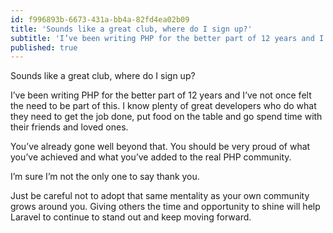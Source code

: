 ```yaml
---
id: f996893b-6673-431a-bb4a-82fd4ea02b09
title: 'Sounds like a great club, where do I sign up?'
subtitle: 'I’ve been writing PHP for the better part of 12 years and I’ve not once felt the need to be part of this. I know plenty of great developers…'
published: true
---
```




Sounds like a great club, where do I sign up?

I’ve been writing PHP for the better part of 12 years and I’ve not once felt the need to be part of this. I know plenty of great developers who do what they need to get the job done, put food on the table and go spend time with their friends and loved ones.

You’ve already gone well beyond that. You should be very proud of what you’ve achieved and what you’ve added to the real PHP community.

I’m sure I’m not the only one to say thank you.

Just be careful not to adopt that same mentality as your own community grows around you. Giving others the time and opportunity to shine will help Laravel to continue to stand out and keep moving forward.

